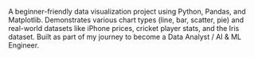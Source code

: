 A beginner-friendly data visualization project using Python, Pandas, and Matplotlib.
Demonstrates various chart types (line, bar, scatter, pie) and real-world datasets like iPhone prices, cricket player stats, and the Iris dataset.
Built as part of my journey to become a Data Analyst / AI & ML Engineer.
